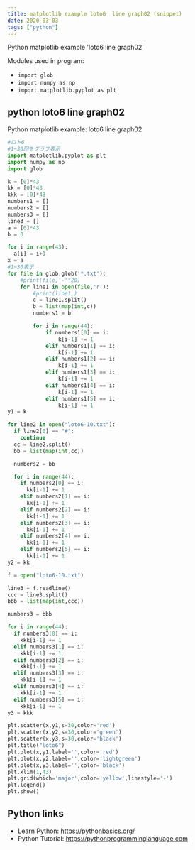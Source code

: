```yaml
---
title: matplotlib example loto6  line graph02 (snippet)
date: 2020-03-03
tags: ["python"]
---
```

Python matplotlib example 'loto6  line graph02'


Modules used in program: 
* `import glob`
* `import numpy as np`
* `import matplotlib.pyplot as plt`

## python loto6  line graph02

Python matplotlib example: loto6  line graph02

```python
#ロト6
#1~30回をグラフ表示
import matplotlib.pyplot as plt
import numpy as np
import glob

k = [0]*43
kk = [0]*43
kkk = [0]*43
numbers1 = []
numbers2 = []
numbers3 = []
line3 = []
a = [0]*43
b = 0

for i in range(43):
  a[i] = i+1
x = a
#1~30表示
for file in glob.glob('*.txt'):
	#print(file,'-'*20)
	for line1 in open(file,'r'):
		#print(line1,)
		c = line1.split()
		b = list(map(int,c))
		numbers1 = b

		for i in range(44):
			if numbers1[0] == i:
				k[i-1] += 1
			elif numbers1[1] == i:
				k[i-1] += 1
			elif numbers1[2] == i:
				k[i-1] += 1
			elif numbers1[3] == i:
				k[i-1] += 1
			elif numbers1[4] == i:
				k[i-1] += 1
			elif numbers1[5] == i:
				k[i-1] += 1
y1 = k

for line2 in open("loto6-10.txt"):
  if line2[0] == "#":
    continue
  cc = line2.split()
  bb = list(map(int,cc))

  numbers2 = bb

  for i in range(44):
    if numbers2[0] == i:
      kk[i-1] += 1
    elif numbers2[1] == i:
      kk[i-1] += 1
    elif numbers2[2] == i:
      kk[i-1] += 1
    elif numbers2[3] == i:
      kk[i-1] += 1
    elif numbers2[4] == i:
      kk[i-1] += 1
    elif numbers2[5] == i:
      kk[i-1] += 1
y2 = kk

f = open("loto6-10.txt")

line3 = f.readline()
ccc = line3.split()
bbb = list(map(int,ccc))

numbers3 = bbb

for i in range(44):
  if numbers3[0] == i:
    kkk[i-1] += 1
  elif numbers3[1] == i:
    kkk[i-1] += 1
  elif numbers3[2] == i:
    kkk[i-1] += 1
  elif numbers3[3] == i:
    kkk[i-1] += 1
  elif numbers3[4] == i:
    kkk[i-1] += 1
  elif numbers3[5] == i:
    kkk[i-1] += 1
y3 = kkk

plt.scatter(x,y1,s=30,color='red')
plt.scatter(x,y2,s=30,color='green')
plt.scatter(x,y3,s=30,color='black')
plt.title("loto6")
plt.plot(x,y1,label='',color='red')
plt.plot(x,y2,label='',color='lightgreen')
plt.plot(x,y3,label='',color='black')
plt.xlim(1,43)
plt.grid(which='major',color='yellow',linestyle='-')
plt.legend()
plt.show()


```

## Python links

- Learn Python: https://pythonbasics.org/
- Python Tutorial: https://pythonprogramminglanguage.com
